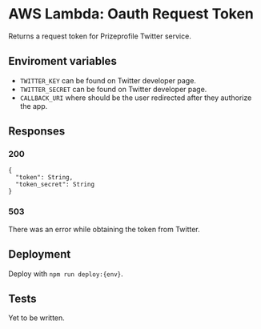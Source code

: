 # AWS Lambda: Oauth Request Token

Returns a request token for Prizeprofile Twitter service.

## Enviroment variables

* `TWITTER_KEY` can be found on Twitter developer page.
* `TWITTER_SECRET` can be found on Twitter developer page.
* `CALLBACK_URI` where should be the user redirected after they authorize the app.

## Responses

### 200
```
{
  "token": String,
  "token_secret": String
}
```

### 503
There was an error while obtaining the token from Twitter.

## Deployment
Deploy with `npm run deploy:{env}`.

## Tests
Yet to be written.
